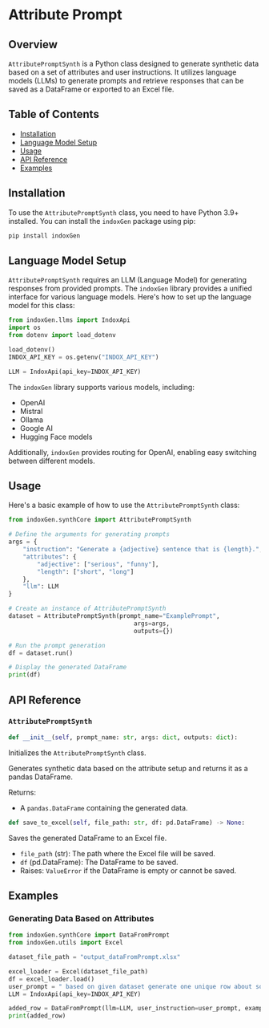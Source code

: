 # Attribute Prompt

## Overview

`AttributePromptSynth` is a Python class designed to generate synthetic data based on a set of attributes and user instructions. It utilizes language models (LLMs) to generate prompts and retrieve responses that can be saved as a DataFrame or exported to an Excel file.

## Table of Contents

- [Installation](#installation)
- [Language Model Setup](#language-model-setup)
- [Usage](#usage)
- [API Reference](#api-reference)
- [Examples](#examples)

## Installation

To use the `AttributePromptSynth` class, you need to have Python 3.9+ installed. You can install the `indoxGen` package using pip:

```bash
pip install indoxGen
```

## Language Model Setup

`AttributePromptSynth` requires an LLM (Language Model) for generating responses from provided prompts. The `indoxGen` library provides a unified interface for various language models. Here's how to set up the language model for this class:

```python
from indoxGen.llms import IndoxApi
import os
from dotenv import load_dotenv

load_dotenv()
INDOX_API_KEY = os.getenv("INDOX_API_KEY")

LLM = IndoxApi(api_key=INDOX_API_KEY)
```

The `indoxGen` library supports various models, including:

- OpenAI
- Mistral
- Ollama
- Google AI
- Hugging Face models

Additionally, `indoxGen` provides routing for OpenAI, enabling easy switching between different models.

## Usage

Here's a basic example of how to use the `AttributePromptSynth` class:

```python
from indoxGen.synthCore import AttributePromptSynth

# Define the arguments for generating prompts
args = {
    "instruction": "Generate a {adjective} sentence that is {length}.",
    "attributes": {
        "adjective": ["serious", "funny"],
        "length": ["short", "long"]
    },
    "llm": LLM
}

# Create an instance of AttributePromptSynth
dataset = AttributePromptSynth(prompt_name="ExamplePrompt",
                                   args=args,
                                   outputs={})

# Run the prompt generation
df = dataset.run()

# Display the generated DataFrame
print(df)
```

## API Reference

### `AttributePromptSynth`

```python
def __init__(self, prompt_name: str, args: dict, outputs: dict):
```

Initializes the `AttributePromptSynth` class.

Generates synthetic data based on the attribute setup and returns it as a pandas DataFrame.

Returns:

- A `pandas.DataFrame` containing the generated data.

```python
def save_to_excel(self, file_path: str, df: pd.DataFrame) -> None:
```

Saves the generated DataFrame to an Excel file.

- `file_path` (str): The path where the Excel file will be saved.
- `df` (pd.DataFrame): The DataFrame to be saved.
- Raises: `ValueError` if the DataFrame is empty or cannot be saved.

## Examples

### Generating Data Based on Attributes

```python
from indoxGen.synthCore import DataFromPrompt
from indoxGen.utils import Excel

dataset_file_path = "output_dataFromPrompt.xlsx"

excel_loader = Excel(dataset_file_path)
df = excel_loader.load()
user_prompt = " based on given dataset generate one unique row about soccer"
LLM = IndoxApi(api_key=INDOX_API_KEY)

added_row = DataFromPrompt(llm=LLM, user_instruction=user_prompt, example_data=df, verbose=1).generate_data()
print(added_row)

```

